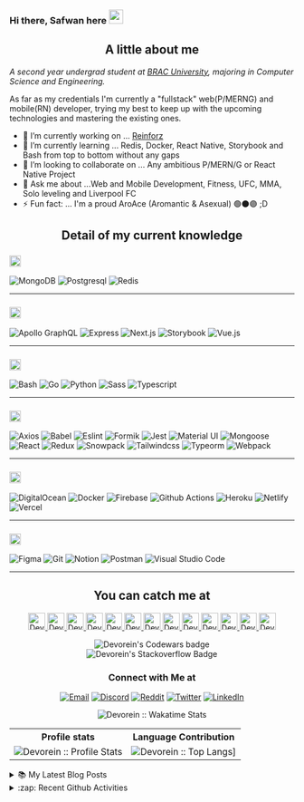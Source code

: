 ### Hi there, Safwan here <img src="https://media.giphy.com/media/hvRJCLFzcasrR4ia7z/giphy.gif" width="25px">

<h2 align="center">A little about me</h2>

<p><em>A second year undergrad student at <a href="https://www.bracu.ac.bd/">BRAC University</a>, majoring in Computer Science and Engineering.</br>
</em></p>

As far as my credentials I'm currently a "fullstack" web(P/MERNG) and mobile(RN) developer, trying my best to keep up with the upcoming technologies and mastering the existing ones.

- 🔭 I’m currently working on ... [Reinforz](https://github.com/Devorein/Reinforz)
- 🌱 I’m currently learning ... Redis, Docker, React Native, Storybook and Bash from top to bottom without any gaps
- 👯 I’m looking to collaborate on ... Any ambitious P/MERN/G or React Native Project
- 💬 Ask me about ...Web and Mobile Development, Fitness, UFC, MMA, Solo leveling and Liverpool FC 
- ⚡ Fun fact: ... I'm a proud AroAce (Aromantic & Asexual) 🟢⚫🟣 ;D

<h2 align="center">Detail of my current knowledge</h2>

<!--START_SECTION:learn-->
<h3><img height="20px" src="https://img.shields.io/badge/Database-979a9b"/></h3>
<span><img src="https://img.shields.io/badge/-MongoDB-black?style=flat-square&amp;logo=MongoDB" alt="MongoDB"/></span>
<span><img src="https://img.shields.io/badge/-Postgresql-black?style=flat-square&amp;logo=Postgresql" alt="Postgresql"/></span>
<span><img src="https://img.shields.io/badge/-Redis-black?style=flat-square&amp;logo=Redis" alt="Redis"/></span>
<hr>
<h3><img height="20px" src="https://img.shields.io/badge/Framework-695b55"/></h3>
<span><img src="https://img.shields.io/badge/-Apollo%20GraphQL-black?style=flat-square&amp;logo=Apollo%20GraphQL" alt="Apollo GraphQL"/></span>
<span><img src="https://img.shields.io/badge/-Express-black?style=flat-square&amp;logo=Express" alt="Express"/></span>
<span><img src="https://img.shields.io/badge/-Next.js-black?style=flat-square&amp;logo=Next.js" alt="Next.js"/></span>
<span><img src="https://img.shields.io/badge/-Storybook-black?style=flat-square&amp;logo=Storybook" alt="Storybook"/></span>
<span><img src="https://img.shields.io/badge/-Vue.js-black?style=flat-square&amp;logo=Vue.js" alt="Vue.js"/></span>
<hr>
<h3><img height="20px" src="https://img.shields.io/badge/Language-467870"/></h3>
<span><img src="https://img.shields.io/badge/-Bash-black?style=flat-square&amp;logo=Bash" alt="Bash"/></span>
<span><img src="https://img.shields.io/badge/-Go-black?style=flat-square&amp;logo=Go" alt="Go"/></span>
<span><img src="https://img.shields.io/badge/-Python-black?style=flat-square&amp;logo=Python" alt="Python"/></span>
<span><img src="https://img.shields.io/badge/-Sass-black?style=flat-square&amp;logo=Sass" alt="Sass"/></span>
<span><img src="https://img.shields.io/badge/-Typescript-black?style=flat-square&amp;logo=Typescript" alt="Typescript"/></span>
<hr>
<h3><img height="20px" src="https://img.shields.io/badge/Library-505558"/></h3>
<span><img src="https://img.shields.io/badge/-Axios-black?style=flat-square&amp;logo=Axios" alt="Axios"/></span>
<span><img src="https://img.shields.io/badge/-Babel-black?style=flat-square&amp;logo=Babel" alt="Babel"/></span>
<span><img src="https://img.shields.io/badge/-Eslint-black?style=flat-square&amp;logo=Eslint" alt="Eslint"/></span>
<span><img src="https://img.shields.io/badge/-Formik-black?style=flat-square&amp;logo=Formik" alt="Formik"/></span>
<span><img src="https://img.shields.io/badge/-Jest-black?style=flat-square&amp;logo=Jest" alt="Jest"/></span>
<span><img src="https://img.shields.io/badge/-Material%20UI-black?style=flat-square&amp;logo=Material%20UI" alt="Material UI"/></span>
<span><img src="https://img.shields.io/badge/-Mongoose-black?style=flat-square&amp;logo=Mongoose" alt="Mongoose"/></span>
<span><img src="https://img.shields.io/badge/-React-black?style=flat-square&amp;logo=React" alt="React"/></span>
<span><img src="https://img.shields.io/badge/-Redux-black?style=flat-square&amp;logo=Redux" alt="Redux"/></span>
<span><img src="https://img.shields.io/badge/-Snowpack-black?style=flat-square&amp;logo=Snowpack" alt="Snowpack"/></span>
<span><img src="https://img.shields.io/badge/-Tailwindcss-black?style=flat-square&amp;logo=Tailwindcss" alt="Tailwindcss"/></span>
<span><img src="https://img.shields.io/badge/-Typeorm-black?style=flat-square&amp;logo=Typeorm" alt="Typeorm"/></span>
<span><img src="https://img.shields.io/badge/-Webpack-black?style=flat-square&amp;logo=Webpack" alt="Webpack"/></span>
<hr>
<h3><img height="20px" src="https://img.shields.io/badge/Platforms-487088"/></h3>
<span><img src="https://img.shields.io/badge/-DigitalOcean-black?style=flat-square&amp;logo=DigitalOcean" alt="DigitalOcean"/></span>
<span><img src="https://img.shields.io/badge/-Docker-black?style=flat-square&amp;logo=Docker" alt="Docker"/></span>
<span><img src="https://img.shields.io/badge/-Firebase-black?style=flat-square&amp;logo=Firebase" alt="Firebase"/></span>
<span><img src="https://img.shields.io/badge/-Github%20Actions-black?style=flat-square&amp;logo=Github%20Actions" alt="Github Actions"/></span>
<span><img src="https://img.shields.io/badge/-Heroku-black?style=flat-square&amp;logo=Heroku" alt="Heroku"/></span>
<span><img src="https://img.shields.io/badge/-Netlify-black?style=flat-square&amp;logo=Netlify" alt="Netlify"/></span>
<span><img src="https://img.shields.io/badge/-Vercel-black?style=flat-square&amp;logo=Vercel" alt="Vercel"/></span>
<hr>
<h3><img height="20px" src="https://img.shields.io/badge/Tools-6c598f"/></h3>
<span><img src="https://img.shields.io/badge/-Figma-black?style=flat-square&amp;logo=Figma" alt="Figma"/></span>
<span><img src="https://img.shields.io/badge/-Git-black?style=flat-square&amp;logo=Git" alt="Git"/></span>
<span><img src="https://img.shields.io/badge/-Notion-black?style=flat-square&amp;logo=Notion" alt="Notion"/></span>
<span><img src="https://img.shields.io/badge/-Postman-black?style=flat-square&amp;logo=Postman" alt="Postman"/></span>
<span><img src="https://img.shields.io/badge/-Visual%20Studio%20Code-black?style=flat-square&amp;logo=Visual%20Studio%20Code" alt="Visual Studio Code"/></span>
<hr>
<!--END_SECTION:learn-->

<h2 align="center">You can catch me at</h2>

<p align="center">
  <a href="https://stackoverflow.com/users/9745104/devorein?tab=profile">
    <img src="https://www.vectorlogo.zone/logos/stackoverflow/stackoverflow-icon.svg" alt="Devorein's Stack Overflow Profile" height="30" width="30">
  </a>
  
  <a href="https://www.codewars.com/users/Devorein">
    <img src="https://camo.githubusercontent.com/c6341567c3ede1b4ee0935509a378c482153026f/687474703a2f2f7777772e736f66746c61622e6e7475612e67722f7e6e69636b69652f696d616765732f6c6f676f2f636f6465776172732e706e67" alt="Devorein's Codewars Profile" height="30" width="30">
  </a>

  <a href="https://dev.to/devorein" style="display: inline;">
    <img src="https://lh3.googleusercontent.com/mmiuKzIq5YPFyjrfFsiNqeGuJY-Rp6wVvE8kus6vuunOnqInN16GTCCUX1937vEbKw" alt="Devorein's DEV Profile" height="30" width="30">
  </a>
   
   <a href="https://devorein.hashnode.dev/">
    <img src="https://cdn.hashnode.com/res/hashnode/image/upload/v1592752137870/scHk9tTaA.png?auto=compress" alt="Devorein's Hashnode Profile" height="30" width="30">
  </a>
  
  <a href="https://medium.com/@devorein">
    <img src="https://www.vectorlogo.zone/logos/medium/medium-tile.svg" alt="Devorein's Medium Profile" height="30" width="30">
  </a>
  
  <a href="https://stackshare.io/devorein">
    <img src="https://cdn.worldvectorlogo.com/logos/stackshare.svg" alt="Devorein's StackShare Profile" height="30" width="30">
  </a>
  <a href="https://codesandbox.io/u/Devorein">
    <img src="https://www.saashub.com/images/app/service_logos/9/ae995212f366/large.png?1528180811" alt="Devorein's CodeSandbox Profile" height="30" width="30">
  </a> 
   <a href="https://codepen.io/devorein">
    <img src="https://www.vectorlogo.zone/logos/codepen/codepen-tile.svg" alt="Devorein's Codepen Profile" height="30" width="30">
  </a>
  <a href="https://replit.com/@Devorein">
    <img src="https://www.vectorlogo.zone/logos/replit/replit-icon.svg" alt="Devorein's Repl.it Profile" height="30" width="30">
  </a>
  <a href="https://www.youtube.com/channel/UCVRH1lqDD2m9W8H3KmcY0ow">
    <img src="https://www.vectorlogo.zone/logos/youtube/youtube-icon.svg" alt="Devorein's YouTube Channel" height="30" width="30">
  </a>
  <a href="https://www.producthunt.com/@devorein">
    <img src="https://www.vectorlogo.zone/logos/producthunt/producthunt-icon.svg" alt="Devorein's Producthunt Profile" height="30" width="30">
  </a>
  <a href="https://wakatime.com/@devorein">
    <img src="https://raw.githubusercontent.com/uiwjs/file-icons/e384633d31ef07cceee07346fbada0aade402e46/icon/wakatime.svg" alt="Devorein's Wakatime Profile" height="30" width="30">
  </a>
  <a href="https://app.daily.dev/devorein">
    <img src="https://daily-now-res.cloudinary.com/image/upload/v1614088267/landing/Daily.dev_logo.png" alt="Devorein's Wakatime Profile" height="30" width="30">
  </a>
</p>

<div align="center">
  <img src="https://www.codewars.com/users/Devorein/badges/large" alt="Devorein's Codewars badge">
</div>

<div align="center">
   <img src="https://stackoverflow.com/users/flair/9745104.png?theme=dark" alt="Devorein's Stackoverflow Badge"/>
</div>

<h3 align="center"> Connect with Me at </h3>

<p align="center">
<a href="mailto:devorein00@gmail.com"><img alt="Email" src="https://img.shields.io/badge/Gmail-devorein00@gmail.com-red?style=flat&logo=gmail"></a>
<a href="https://discord.com/channels/@me"><img alt="Discord" src="https://img.shields.io/badge/Discord-Devorein%232924-blue?style=flat&logo=discord"></a>
<a href="https://www.reddit.com/user/dev0rein"><img alt="Reddit" src="https://img.shields.io/badge/Reddit-dev0rein-orange?style=flat&logo=reddit"></a>
<a href="https://twitter.com/devorein"><img alt="Twitter" src="https://img.shields.io/badge/Twitter-devorein-blue?style=flat&logo=twitter"></a>
<a href="https://www.linkedin.com/in/safwan-shaheer-4b759a1bb/"><img alt="LinkedIn" src="https://img.shields.io/badge/LinkedIn-devorein-blue?style=flat&logo=linkedin"></a>
</p>
  
<p align="center"><img align="center" src="https://github-readme-stats.vercel.app/api/wakatime?username=devorein&custom_title=Wakatime&theme=dark&layout=compact&langs_count=5" alt="Devorein :: Wakatime Stats" /></p>

<p align="center">
   <table>
      <tr>
       <th>Profile stats  </th>
       <th>Language Contribution</th>
     </tr>
      <tr>
       <td><img alt="Devorein :: Profile Stats" src="https://github-readme-stats.vercel.app/api?username=Devorein&show_icons=true&theme=dark"> </td>
       <td><img alt="Devorein :: Top Langs]" src="https://github-readme-stats.vercel.app/api/top-langs/?username=Devorein&langs_count=10&theme=tokyonight&layout=compact&hide=html"> </td>
     </tr>
   </table>
</p>

<details>
<summary>📚 My Latest Blog Posts</summary>
<!-- HASHNODE_BLOG:START -->
<p align="left">
<a href="https://devorein.hashnode.dev/auto-populate-your-github-readme-with-data-fetched-from-a-remote-notion-database-ckoa7ggqp01llirs1824v8cjv" title="Auto-populate your Github readme with data fetched from a remote notion database."><img src="https://cdn.hashnode.com/res/hashnode/image/upload/v1620143441204/FQNBNA_15.png" alt="Auto-populate your Github readme with data fetched from a remote notion database." width="250px" align="right" /></a>
<a href="https://devorein.hashnode.dev/auto-populate-your-github-readme-with-data-fetched-from-a-remote-notion-database-ckoa7ggqp01llirs1824v8cjv" title="Auto-populate your Github readme with data fetched from a remote notion database."><strong>Auto-populate your Github readme with data fetched from a remote notion database.</strong></a>
<div><strong>4 May 2021</strong> | <strong>4 May 2021</strong></div>
<br/> Hello everyone. This article will share how I managed to auto-populate a Github readme learned section using data fetched from a remote notion database using a GitHub action that I created using Typescript.
Github
Steps
In Repository File
1. Add the ... </p> <br/> <br/>
<p align="left">
<a href="https://devorein.hashnode.dev/open-source-typescript-based-notion-api-for-christmas-hackathon-cki350hns0134dts17ul07o8p" title="Open source typescript based notion API for Christmas Hackathon"><img src="https://cdn.hashnode.com/res/hashnode/image/upload/v1606654838477/Zi4_Ggl8t.png" alt="Open source typescript based notion API for Christmas Hackathon" width="250px" align="right" /></a>
<a href="https://devorein.hashnode.dev/open-source-typescript-based-notion-api-for-christmas-hackathon-cki350hns0134dts17ul07o8p" title="Open source typescript based notion API for Christmas Hackathon"><strong>Open source typescript based notion API for Christmas Hackathon</strong></a>
<div><strong>29 Nov 2020</strong> | <strong>31 Dec 2020</strong></div>
<br/> Nishan
Nishan is an open-source notion API built with typescript and axios to automate almost all the CRUD functionalities the notion client provides by itself.
Reasons
As an avid notion user and a front end developer, I’ve always wanted to automate ... </p> <br/> <br/>
<!-- HASHNODE_BLOG:END -->
</details>

<details>

<summary>:zap: Recent Github Activities</summary>

<!--START_SECTION:activity-->
1. 🎉 Merged PR [#370](https://github.com/Devorein/Nishan/pull/370) in [Devorein/Nishan](https://github.com/Devorein/Nishan)
2. ❗️ Opened issue [#1566](https://github.com/googleapis/nodejs-firestore/issues/1566) in [googleapis/nodejs-firestore](https://github.com/googleapis/nodejs-firestore)
3. 🗣 Commented on [#1196](https://github.com/yargs/yargs/issues/1196) in [yargs/yargs](https://github.com/yargs/yargs)
4. ❗️ Opened issue [#1983](https://github.com/yargs/yargs/issues/1983) in [yargs/yargs](https://github.com/yargs/yargs)
5. 🎉 Merged PR [#5](https://github.com/Devorein/reinforz/pull/5) in [Devorein/reinforz](https://github.com/Devorein/reinforz)
<!--END_SECTION:activity-->

</details>
